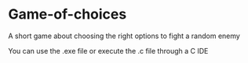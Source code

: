 # Game-of-choices
A short game about choosing the right options to fight a random enemy

You can use the .exe file or execute the .c file through a C IDE
